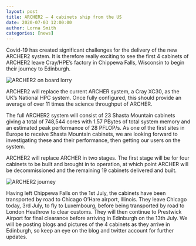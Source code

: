 ```yaml
---
layout: post
title: ARCHER2 – 4 cabinets ship from the US
date: 2020-07-03 12:00:00
author: Lorna Smith
categories: [news]
---
```


Covid-19 has created significant challenges for the delivery of the new ARCHER2 system. It is therefore really exciting to see the first 4 cabinets of ARCHER2 leave Cray/HPE’s factory in Chippewa Falls, Wisconsin to begin their journey to Edinburgh.

<img src="{{ site.baseurl }}/img/news/2020-07-02-ARCHER2-transit-padded.png" alt="ARCHER2 on board lorry" />


ARCHER2 will replace the current ARCHER system, a Cray XC30, as the UK’s National HPC system. Once fully configured, this should provide an average of over 11 times the science throughput of ARCHER.   

The full ARCHER2 system will consist of 23 Shasta Mountain cabinets giving a total of 748,544 cores with 1.57 PBytes of total system memory and an estimated peak performance of 28 PFLOP/s. As one of the first sites in Europe to receive Shasta Mountain cabinets, we are looking forward to investigating these and their performance, then getting our users on the system. 

ARCHER2 will replace ARCHER in two stages. The first stage will be for four cabinets to be built and brought in to operation, at which point ARCHER will be decommissioned and the remaining 19 cabinets delivered and built. 

<img src="{{ site.baseurl }}/img/news/2020-07-02-4-cabinet-journey.png" alt="ARCHER2 journey"/>

Having left Chippewa Falls on the 1st July, the cabinets have been transported by road to Chicago O’Hare airport, Illinois. They leave Chicago today, 3rd July, to fly to Luxembourg, before being transported by road to London Heathrow to clear customs. They will then continue to Prestwick Airport for final clearance before arriving in Edinburgh on the 13th July. We will be posting blogs and pictures of the 4 cabinets as they arrive in Edinburgh, so keep an eye on the blog and twitter account for further updates. 


